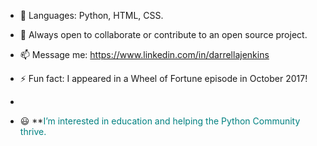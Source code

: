 - 🌱 Languages: Python, HTML, CSS.
  
- 💞️ Always open to collaborate or contribute to an open source project.
  
- 📫 Message me:  https://www.linkedin.com/in/darrellajenkins
  
- ⚡ Fun fact: I appeared in a Wheel of Fortune episode in October 2017!
- 
- 😃 **<span style="font-size: 14px; color: teal; front-weight: bold;">I’m interested in education and helping the Python Community thrive.

<!---
darrellajenkins/darrellajenkins is a ✨ special ✨ repository because its `README.md` (this file) appears on your GitHub profile.
You can click the Preview link to take a look at your changes.
--->
